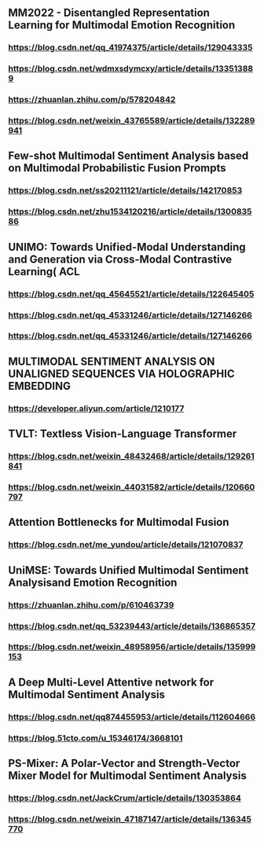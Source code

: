 ## MM2022 - Disentangled Representation Learning for Multimodal Emotion Recognition
### https://blog.csdn.net/qq_41974375/article/details/129043335
### https://blog.csdn.net/wdmxsdymcxy/article/details/133513889
### https://zhuanlan.zhihu.com/p/578204842
### https://blog.csdn.net/weixin_43765589/article/details/132289941
### 
## Few-shot Multimodal Sentiment Analysis based on Multimodal Probabilistic Fusion Prompts
### https://blog.csdn.net/ss20211121/article/details/142170853
### https://blog.csdn.net/zhu1534120216/article/details/130083586
### 
### 
### 
### 
## UNIMO: Towards Unified-Modal Understanding and Generation via Cross-Modal Contrastive Learning( ACL
### https://blog.csdn.net/qq_45645521/article/details/122645405
### https://blog.csdn.net/qq_45331246/article/details/127146266
### https://blog.csdn.net/qq_45331246/article/details/127146266
### 
### 
### 
## MULTIMODAL SENTIMENT ANALYSIS ON UNALIGNED SEQUENCES VIA HOLOGRAPHIC EMBEDDING
### https://developer.aliyun.com/article/1210177
### 
### 
### 
### 
### 
## TVLT: Textless Vision-Language Transformer
### https://blog.csdn.net/weixin_48432468/article/details/129261841
### https://blog.csdn.net/weixin_44031582/article/details/120660797
### 
### 
### 
### 
## Attention Bottlenecks for Multimodal Fusion
### https://blog.csdn.net/me_yundou/article/details/121070837
### 
### 
### 
### 
### 
## UniMSE: Towards Unified Multimodal Sentiment Analysisand Emotion Recognition
### https://zhuanlan.zhihu.com/p/610463739
### https://blog.csdn.net/qq_53239443/article/details/136865357
### https://blog.csdn.net/weixin_48958956/article/details/135999153
### 
### 
### 
### 
### 
### 
##  A Deep Multi-Level Attentive network for Multimodal Sentiment Analysis
### https://blog.csdn.net/qq874455953/article/details/112604666
### https://blog.51cto.com/u_15346174/3668101
### 
### 
### 
### 
## PS-Mixer: A Polar-Vector and Strength-Vector Mixer Model for Multimodal Sentiment Analysis
### https://blog.csdn.net/JackCrum/article/details/130353864
### https://blog.csdn.net/weixin_47187147/article/details/136345770
### 
### 
### 
### 
### 
### 
## 
### 
### 
### 
### 
### 
### 

## 
### 
### 
### 
### 
### 
### 
